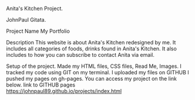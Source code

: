 Anita's Kitchen Project.

JohnPaul Gitata.

Project Name
My Portfolio

Description
This website is about Anita's Kitchen redesigned by me.
It includes all categories of foods, drinks found in Anita's Kitchen. It also includes to how you can subscribe to contact Anita via  email.

Setup of the project.
Made my HTML files, CSS files, Read Me, Images.
I tracked my code using GIT on my terminal.
I uploaded my files on GITHUB
I pushed my pages on gh-pages.
You can access my project on the link below.
link to GITHUB pages
https://johnpaul89.github.io/projects/index.html
